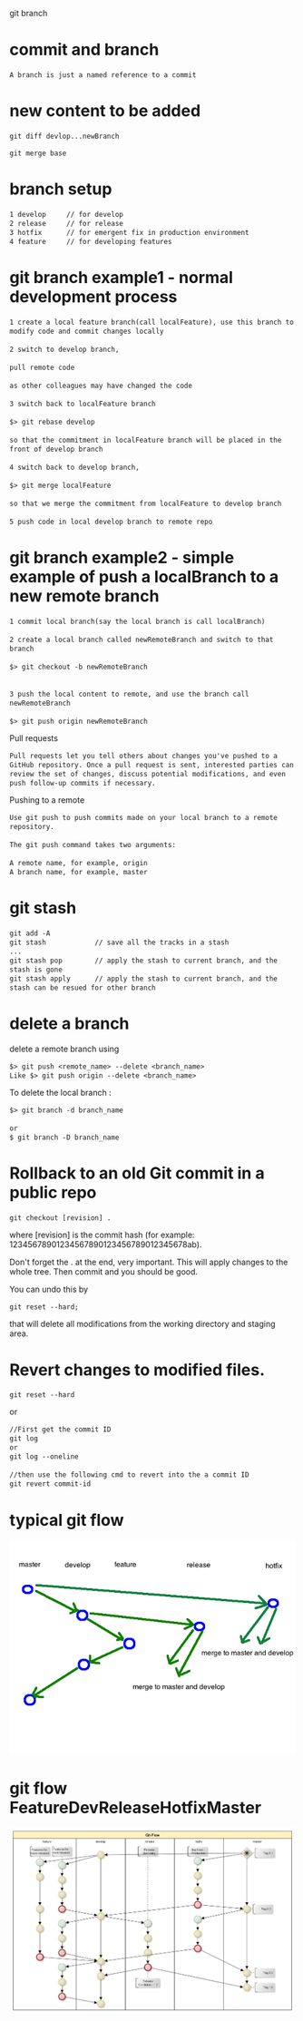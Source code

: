 

git branch   

# commit and branch   

```
A branch is just a named reference to a commit
```

# new content to be added

```
git diff devlop...newBranch
```

```
git merge base
```


# branch setup    

```
1 develop     // for develop  
2 release     // for release    
3 hotfix      // for emergent fix in production environment    
4 feature     // for developing features      
```

# git branch example1 - normal development process   
```
1 create a local feature branch(call localFeature), use this branch to modify code and commit changes locally  

2 switch to develop branch, 

pull remote code

as other colleagues may have changed the code

3 switch back to localFeature branch

$> git rebase develop

so that the commitment in localFeature branch will be placed in the front of develop branch

4 switch back to develop branch, 

$> git merge localFeature

so that we merge the commitment from localFeature to develop branch  

5 push code in local develop branch to remote repo 

```



# git branch example2 - simple example of push a localBranch to a new remote branch   
```
1 commit local branch(say the local branch is call localBranch)

2 create a local branch called newRemoteBranch and switch to that branch 

$> git checkout -b newRemoteBranch


3 push the local content to remote, and use the branch call newRemoteBranch

$> git push origin newRemoteBranch

```



Pull requests
```
Pull requests let you tell others about changes you've pushed to a GitHub repository. Once a pull request is sent, interested parties can review the set of changes, discuss potential modifications, and even push follow-up commits if necessary.
```

Pushing to a remote
```
Use git push to push commits made on your local branch to a remote repository.

The git push command takes two arguments:

A remote name, for example, origin
A branch name, for example, master
```

# git stash    


```
git add -A
git stash            // save all the tracks in a stash
...
git stash pop        // apply the stash to current branch, and the stash is gone
git stash apply      // apply the stash to current branch, and the stash can be resued for other branch  

```

# delete a branch   

delete a remote branch using
```
$> git push <remote_name> --delete <branch_name>
Like $> git push origin --delete <branch_name>
```

To delete the local branch :
```
$> git branch -d branch_name

or
$ git branch -D branch_name

```

# Rollback to an old Git commit in a public repo


```
git checkout [revision] .
```
where [revision] is the commit hash (for example: 12345678901234567890123456789012345678ab).

Don't forget the . at the end, very important. This will apply changes to the whole tree. Then commit and you should be good.

You can undo this by
```
git reset --hard; 
```
that will delete all modifications from the working directory and staging area.





# Revert changes to modified files.
```
git reset --hard
```

or
```
//First get the commit ID
git log
or
git log --oneline

//then use the following cmd to revert into the a commit ID
git revert commit-id
```

# typical git flow   
![typical git flow](./pics/gitFlow.png)

# git flow FeatureDevReleaseHotfixMaster  

![giflowForRelease](./pics/gitFlow-release.jpg)


